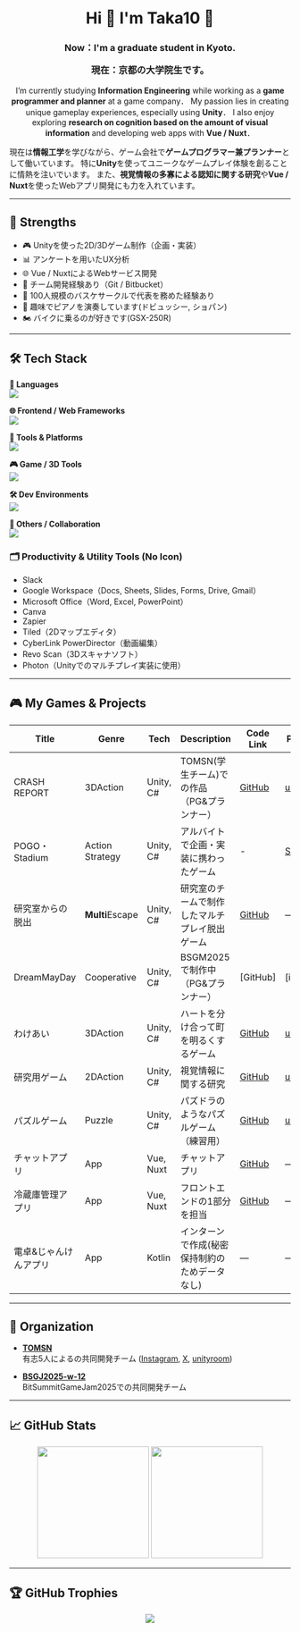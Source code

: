 <h1 align="center">
  Hi 👋 I'm Taka10 🏀
</h1>

<h3 align="center">
  Now：I'm a graduate student in Kyoto.
  
  現在：京都の大学院生です。
</h3>

<p align="center">
  I’m currently studying <strong>Information Engineering</strong> while working as a <strong>game programmer and planner</strong> at a game company．  
  My passion lies in creating unique gameplay experiences, especially using <strong>Unity</strong>．  
  I also enjoy exploring <strong>research on cognition based on the amount of visual information</strong> and developing web apps with <strong>Vue / Nuxt</strong>．

  現在は<strong>情報工学</strong>を学びながら、ゲーム会社で<strong>ゲームプログラマー兼プランナー</strong>として働いています。
  特に<strong>Unity</strong>を使ってユニークなゲームプレイ体験を創ることに情熱を注いでいます。
  また、<strong>視覚情報の多寡による認知に関する研究</strong>や<strong>Vue / Nuxt</strong>を使ったWebアプリ開発にも力を入れています。
</p>

---

## 🎯 Strengths

- 🎮 Unityを使った2D/3Dゲーム制作（企画・実装）
- 📊 アンケートを用いたUX分析
- 🌐 Vue / NuxtによるWebサービス開発
- 🤝 チーム開発経験あり（Git / Bitbucket）
- 🏀 100人規模のバスケサークルで代表を務めた経験あり
- 🎹 趣味でピアノを演奏しています(ドビュッシー, ショパン)
- 🏍️ バイクに乗るのが好きです(GSX-250R)

---

## 🛠 Tech Stack

**📌 Languages**  
![](https://skillicons.dev/icons?i=c,cs,py,js,java,kotlin,r,latex)

**🌐 Frontend / Web Frameworks**  
![](https://skillicons.dev/icons?i=html,css,vue,nuxt,vuetify,react,tailwind)

**🔧 Tools & Platforms**  
![](https://skillicons.dev/icons?i=nodejs,npm,firebase,git,github,bitbucket)

**🎮 Game / 3D Tools**  
![](https://skillicons.dev/icons?i=unity,blender)

**🛠️ Dev Environments**  
![](https://skillicons.dev/icons?i=vscode,eclipse,linux)

**🧠 Others / Collaboration**  
![](https://skillicons.dev/icons?i=figma,notion,discord)

### 🗂️ Productivity & Utility Tools (No Icon)  
- Slack  
- Google Workspace（Docs, Sheets, Slides, Forms, Drive, Gmail）  
- Microsoft Office（Word, Excel, PowerPoint）
- Canva
- Zapier  
- Tiled（2Dマップエディタ）  
- CyberLink PowerDirector（動画編集）  
- Revo Scan（3Dスキャナソフト）  
- Photon（Unityでのマルチプレイ実装に使用）

---

## 🎮 My Games & Projects

| Title | Genre | Tech | Description | Code Link | Play Link |
|-------|-------|------|-------------|------|------|
| CRASH REPORT | 3DAction | Unity, C# | TOMSN(学生チーム)での作品（PG&プランナー） |	[GitHub](https://github.com/TOMSNtomsn/CRASH-REPORT) | [unityroom](https://unityroom.com/games/crash_report) |
| POGO・Stadium | Action Strategy | Unity, C# | アルバイトで企画・実装に携わったゲーム | - | [Steam](https://store.steampowered.com/app/3672410/POGO_Stadium) |
| 研究室からの脱出 | **Multi**Escape | Unity, C# | 研究室のチームで制作したマルチプレイ脱出ゲーム |	[GitHub](https://github.com/taka100822/LabEscapeGame) | — |
| DreamMayDay | Cooperative | Unity, C# | BSGM2025で制作中（PG&プランナー）|	[GitHub] | [icho.io] |
| わけあい | 3DAction | Unity, C# | ハートを分け合って町を明るくするゲーム | [GitHub](https://github.com/taka100822/Unity1WeekGameJam_1st) | [unityroom](https://unityroom.com/games/wakeai) |
| 研究用ゲーム | 2DAction | Unity, C# | 視覚情報に関する研究 | [GitHub](https://github.com/taka100822/Graduation-Study) | [unityroom](https://unityroom.com/games/2d_actiongame) |
| パズルゲーム | Puzzle | Unity, C# | パズドラのようなパズルゲーム（練習用） | 	[GitHub](https://github.com/taka100822/puzzle-game) | [unityroom](https://unityroom.com/games/puzzlegame_practice) |
| チャットアプリ | App | Vue, Nuxt | チャットアプリ | [GitHub](https://github.com/taka100822/chat-app) | 	— |
| 冷蔵庫管理アプリ | App | Vue, Nuxt | フロントエンドの1部分を担当 | [GitHub](https://github.com/KIT-HI-ProgrammingContestGroupC/fridge-manager) | 	— |
| 電卓&じゃんけんアプリ | App | Kotlin | インターンで作成(秘密保持制約のためデータなし) | — |	— |

---

## 🏢 Organization

- **[TOMSN](https://github.com/TOMSNtomsn)**  
  有志5人によるの共同開発チーム
  ([Instagram](https://www.instagram.com/tomsn_works?igsh=MTlodm5pZHpwY3B1&utm_source=qr), [X](https://x.com/tomsn_works?s=21&t=quSap16NeGI_YNEzJMawBg), [unityroom](https://unityroom.com/users/tomsn))

- **[BSGJ2025-w-12](https://github.com/BSGJ2025-w-12)**  
  BitSummitGameJam2025での共同開発チーム

---

## 📈 GitHub Stats

<p align="center">
  <img src="https://github-readme-stats.vercel.app/api/top-langs/?username=taka100822&theme=chartreuse-dark&exclude_repo=github-readme-stats,anuraghazra.github.io" height="200"/>
  <img src="https://github-readme-stats.vercel.app/api?username=taka100822&show_icons=true&locale=en&theme=chartreuse-dark" height="200"/>
</p>

---

## 🏆 GitHub Trophies

<p align="center">
  <img src="https://github-profile-trophy.vercel.app/?username=taka100822&theme=juicyfresh&no-bg=true" />
</p>
